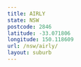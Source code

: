 ```yaml
---
title: AIRLY
state: NSW
postcode: 2846
latitude: -33.071806
longitude: 150.118609
url: /nsw/airly/
layout: suburb
---
```

